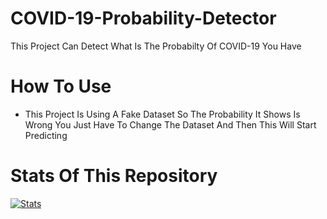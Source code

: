 # COVID-19-Probability-Detector
This Project Can Detect What Is The Probabilty Of COVID-19 You Have
# How To Use
- This Project Is Using A Fake Dataset So The Probability It Shows Is Wrong You Just Have To Change The Dataset And Then This Will Start Predicting

# Stats Of This Repository

[![Stats](https://github-readme-stats.vercel.app/api/pin/?username=KrishnaWadhwani&repo=COVID-19-Probability-Detector&theme=dracula)](https://github.com/KrishnaWadhwani)
